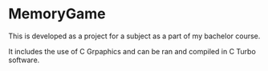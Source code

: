 # MemoryGame
 
This is developed as a project for a subject as a part of my bachelor course.

It includes the use of C Grpaphics and can be ran and compiled in C Turbo software.
